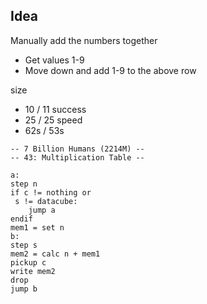 
## Idea

Manually add the numbers together

* Get values 1-9
* Move down and add 1-9 to the above row


size
* 10 / 11
success
* 25 / 25
speed
* 62s / 53s

```
-- 7 Billion Humans (2214M) --
-- 43: Multiplication Table --

a:
step n
if c != nothing or
 s != datacube:
	jump a
endif
mem1 = set n
b:
step s
mem2 = calc n + mem1
pickup c
write mem2
drop
jump b



```
